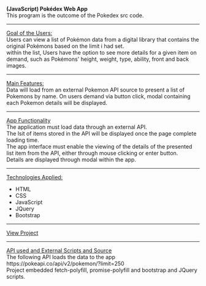 **(JavaScript) Pokédex Web App** <br>
This program is the outcome of the Pokedex src code.

<hr>
<ins>Goal of the Users:</ins><br>
Users can view a list of Pokémon data from a digital library that contains the original Pokémons based on the limit i had set. <br>
within the list, Users have the option to see more details for a given item on demand, such as Pokémons' height, weight, type, ability, front and back images.
<hr>
<ins>Main Features:</ins><br>
Data will load from an external Pokemon API source to present a list of Pokemons by name. On users demand via button click, modal containing each Pokemon details will be displayed.
<hr>
<ins>App Functionality</ins><br>
The application must load data through an external API.<br>
The lsit of items stored in the API will be displayed once the page complete loading time.<br>
The app interface must enable the viewing of the details of the presented list item from the API, either through mouse clicking or enter button.<br>
Details are displayed through modal within the app.<br>
<hr>
<ins>Technologies Applied:</ins>
<ul>
<li>HTML</li>
<li>CSS</li>
<li>JavaScript</li>
<li>JQuery</li>
<li>Bootstrap</li>
</ul>
<hr>
<ins>View Project </ins>
<hr>
<ins>API used and External Scripts and Source</ins><br>
The following API loads the data to the app https://pokeapi.co/api/v2/pokemon/?limit=250 <br>
Project embedded fetch-polyfill, promise-polyfill and bootstrap and JQuery scripts.
